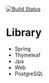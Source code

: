 [![Build Status](https://travis-ci.org/NailMukhametshin/Library.svg?branch=master)](https://travis-ci.org/NailMukhametshin/Library)


# Library

* Spring
* Thymeleaf
* Jpa
* Web
* PostgreSQL